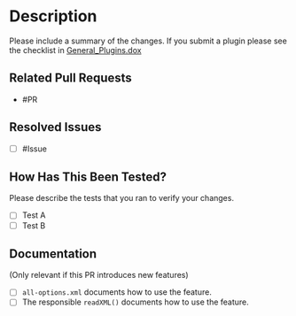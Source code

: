 # Description

Please include a summary of the changes.
If you submit a plugin please see the checklist in [General_Plugins.dox](/doc/General_Plugins.dox)

## Related Pull Requests

- #PR

## Resolved Issues

- [ ] #Issue

## How Has This Been Tested?

Please describe the tests that you ran to verify your changes.

- [ ] Test A
- [ ] Test B

## Documentation
(Only relevant if this PR introduces new features)
- [ ] `all-options.xml` documents how to use the feature.
- [ ] The responsible `readXML()` documents how to use the feature.
